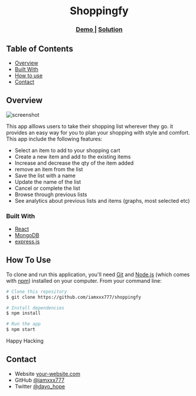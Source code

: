 <!-- Please update value in the {}  -->

<h1 align="center">Shoppingfy</h1>

<div align="center">
  <h3>
    <a href="https://{your-demo-link.your-domain}">
      Demo
    </a>
    <span> | </span>
    <a href="https://https://github.com/iamxxx777/Shoppingfy">
      Solution
    </a>
  </h3>
</div>

<!-- TABLE OF CONTENTS -->

## Table of Contents

- [Overview](#overview)
- [Built With](#built-with)
- [How to use](#how-to-use)
- [Contact](#contact)

<!-- OVERVIEW -->

## Overview

![screenshot](https://res.cloudinary.com/iamxxx777/image/upload/v1637187934/Shoppinfy_home_e3txzz.png)

This app alllows users to take their shopping list wherever they go. 
it provides an easy way for you to plan your shopping with style and comfort. This app include the following features:

- Select an item to add to your shopping cart
- Create a new item and add to the existing items
- Increase and decrease the qty of the item added
- remove an item from the list
- Save the list with a name
- Update the name of the list
- Cancel or complete the list
- Browse through previous lists
- See analytics about previous lists and items (graphs, most selected etc)


### Built With

<!-- This section should list any major frameworks that you built your project using. Here are a few examples.-->

- [React](https://reactjs.org/)
- [MongoDB](https://mongodb.com/)
- [express.js](https://expressjs.com/)


## How To Use

<!-- Example: -->

To clone and run this application, you'll need [Git](https://git-scm.com) and [Node.js](https://nodejs.org/en/download/) (which comes with [npm](http://npmjs.com)) installed on your computer. From your command line:

```bash
# Clone this repository
$ git clone https://github.com/iamxxx777/shoppingfy

# Install dependencies
$ npm install

# Run the app
$ npm start
```

Happy Hacking

## Contact

- Website [your-website.com](https://{your-web-site-link})
- GitHub [@iamxxx777](https://github.com/iamxxx777)
- Twitter [@dayo_hope](https://twitter.com/dayo_hope)
